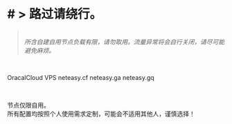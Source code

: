 <h1># > 路过请绕行。</h1>
<blockquote><em><br/> 所含自建自用节点负载有限，请勿取用。流量异常将会自行关闭，请尽可能避免麻烦。<br/></em></blockquote>
 <br>
<p>
OracalCloud VPS
  neteasy.cf
  neteasy.ga
  neteasy.gq
  </P>
  <br>
  <p>节点仅限自用。<br>
所有配置均按照个人使用需求定制，可能会不适用其他人，谨慎选择！</p>
  
